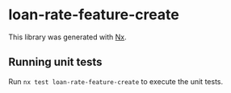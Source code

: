 # loan-rate-feature-create

This library was generated with [Nx](https://nx.dev).

## Running unit tests

Run `nx test loan-rate-feature-create` to execute the unit tests.
